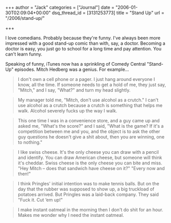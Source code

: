 +++
author = "Jack"
categories = ["Journal"]
date = "2006-01-30T02:09:04+00:00"
dsq_thread_id = [3131253773]
title = "Stand Up"
url = "/2006/stand-up/"

+++

I love comedians. Probably because they're funny. I've always been more impressed with a good stand-up comic than with, say, a doctor. Becoming a doctor is easy, you just go to school for a long time and pay attention. You can't learn funny. 

Speaking of funny, iTunes now has a sprinkling of Comedy Central "Stand-Up" episodes. Mitch Hedberg was a genius. For example&#8230; 

> I don't own a cell phone or a pager. I just hang around everyone I know, all the time. If someone needs to get a hold of me, they just say, "Mitch," and I say, "What?" and turn my head slightly. 

> My manager told me, "Mitch, don't use alcohol as a crutch." I can't use alcohol as a crutch because a crutch is something that helps me walk. Alcohol severely fucks up the way I walk. 

> This one time I was in a convenience store, and a guy came up and asked me, "What's the score?" and I said, "What is the game? If it's a competition between me and you, and the object is to ask the other guy questions he doesn't give a shit about, then you are winning, one to nothing." 

> I like swiss cheese. It's the only cheese you can draw with a pencil and identify. You can draw American cheese, but someone will think it's cheddar. Swiss cheese is the only cheese you can bite and miss. "Hey Mitch &#8211; does that sandwich have cheese on it?" "Every now and then!" 

> I think Pringles' initial intention was to make tennis balls. But on the day that the rubber was supposed to show up, a big truckload of potatoes arrived. But Pringles was a laid-back company. They said "Fuck it. Cut &#8216;em up!" 

> I make instant oatmeal in the morning then I don't do shit for an hour. Makes me wonder why I need the instant oatmeal.